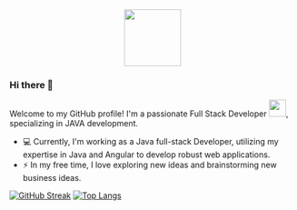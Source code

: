 <div id="header" align="center">
  <img src="https://media.giphy.com/media/v1.Y2lkPTc5MGI3NjExbTRuMjV5Zm53b2pyeDd0M2l1Y3Nxcm9mZWZxdjIyMDZiMWVqbnV6YyZlcD12MV9pbnRlcm5hbF9naWZfYnlfaWQmY3Q9Zw/bGgsc5mWoryfgKBx1u/giphy.gif" width="100"/>
</div>
<div id="profile-count" align="center">
  <img src="https://komarev.com/ghpvc/?username=nullr4pt0r&style=flat-square&color=blue" alt=""/>
</div>


### Hi there 👋

<!--
**nullr4pt0r/nullr4pt0r** is a ✨ _special_ ✨ repository because its `README.md` (this file) appears on your GitHub profile.

Here are some ideas to get you started:

- 🔭 I’m currently working on Java Backend Development
- 🌱 I’m currently learning DSA and 
- 👯 I’m looking to collaborate on challenging tech projects
- 💬 Ask me about anything!
- 📫 How to reach me: 
- 😄 Pronouns: ...
- ⚡ Fun fact: ...
-->

Welcome to my GitHub profile! I'm a passionate Full Stack Developer <img src="https://media.giphy.com/media/WUlplcMpOCEmTGBtBW/giphy.gif" width="30">, specializing in JAVA development. 

- 💻 Currently, I'm working as a Java full-stack Developer, utilizing my expertise in Java and Angular to develop robust web applications.
- ⚡ In my free time, I love exploring new ideas and brainstorming new business ideas.



[![GitHub Streak](http://github-readme-streak-stats.herokuapp.com?user=nullr4pt0r&theme=codeSTACKr&background=000000)](https://git.io/streak-stats)
[![Top Langs](https://github-readme-stats.vercel.app/api/top-langs/?username=nullr4pt0r&layout=compact&theme=vision-friendly-dark)](https://github.com/anuraghazra/github-readme-stats)
